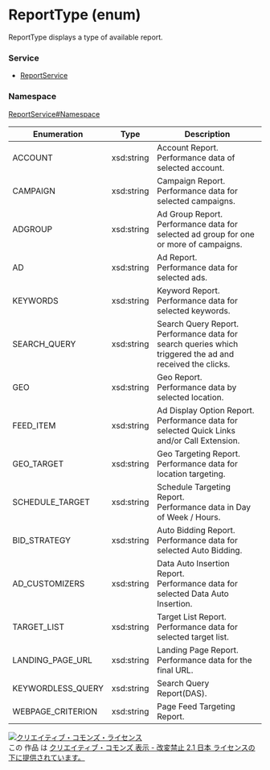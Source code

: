 # ReportType (enum)
ReportType displays a type of available report.

### Service
+ [ReportService](../../services/ReportService.md)

### Namespace
[ReportService#Namespace](../../services/ReportService.md#namespace)

| Enumeration | Type | Description |
|---|---|---|
| ACCOUNT| xsd:string |Account Report.<br>Performance data of selected account. |
| CAMPAIGN| xsd:string |Campaign Report.<br>Performance data for selected campaigns. |
| ADGROUP| xsd:string |Ad Group Report.<br>Performance data for selected ad group for one or more of campaigns. |
| AD| xsd:string |Ad Report.<br>Performance data for selected ads. |
| KEYWORDS| xsd:string |Keyword Report.<br>Performance data for selected keywords. |
| SEARCH_QUERY| xsd:string |Search Query Report.<br>Performance data for search queries which triggered the ad and received the clicks. |
| GEO| xsd:string |Geo Report.<br>Performance data by selected location. |
| FEED_ITEM| xsd:string |Ad Display Option Report.<br>Performance data for selected Quick Links and/or Call Extension. |
| GEO_TARGET| xsd:string |Geo Targeting Report.<br>Performance data for location targeting. |
| SCHEDULE_TARGET| xsd:string |Schedule Targeting Report.<br>Performance data in Day of Week / Hours.|
| BID_STRATEGY| xsd:string |Auto Bidding Report.<br>Performance data for selected Auto Bidding. |
| AD_CUSTOMIZERS| xsd:string |Data Auto Insertion Report.<br>Performance data for selected Data Auto Insertion. |
| TARGET_LIST| xsd:string |Target List Report.<br>Performance data for selected target list. |
| LANDING_PAGE_URL| xsd:string |Landing Page Report.<br>Performance data for the final URL. |
| KEYWORDLESS_QUERY| xsd:string|Search Query Report(DAS). |
| WEBPAGE_CRITERION| xsd:string|Page Feed Targeting Report. |

<a rel="license" href="http://creativecommons.org/licenses/by-nd/2.1/jp/"><img alt="クリエイティブ・コモンズ・ライセンス" style="border-width:0" src="https://i.creativecommons.org/l/by-nd/2.1/jp/88x31.png" /></a><br />この 作品 は <a rel="license" href="http://creativecommons.org/licenses/by-nd/2.1/jp/">クリエイティブ・コモンズ 表示 - 改変禁止 2.1 日本 ライセンスの下に提供されています。</a>
